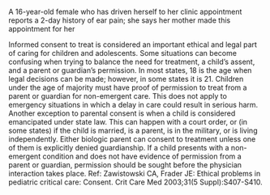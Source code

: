 A 16-year-old female who has driven herself to her clinic appointment reports a 2-day history of ear pain; she says her mother made this appointment for her

Informed consent to treat is considered an important ethical and legal part of caring for children and adolescents. Some situations can become confusing when trying to balance the need for treatment, a child’s assent, and a parent or guardian’s permission. In most states, 18 is the age when legal decisions can be made; however, in some states it is 21.
Children under the age of majority must have proof of permission to treat from a parent or guardian for non-emergent care. This does not apply to emergency situations in which a delay in care could result in serious harm. Another exception to parental consent is when a child is considered emancipated under state law. This can happen with a court order, or (in some states) if the child is married, is a parent, is in the military, or is living independently. Either biologic parent can consent to treatment unless one of them is explicitly denied guardianship. If a child presents with a non-emergent condition and does not have evidence of permission from a parent or guardian, permission should be sought before the physician interaction takes place.
  Ref: Zawistowski CA, Frader JE: Ethical problems in pediatric critical care: Consent. Crit Care Med 2003;31(5 Suppl):S407-S410.